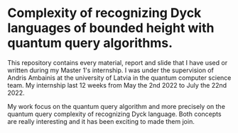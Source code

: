 # Complexity of recognizing Dyck languages of bounded height with quantum query algorithms.

This repository contains every material, report and slide that I have used or written during my Master 1's internship. I was under the supervision of Andris Ambainis at the university of Latvia in the quantum computer science team. My internship last 12 weeks from 
May the 2nd 2022 to July the 22nd 2022.

My work focus on the quantum query algorithm and more precisely on 
the quantum query complexity of recognizing Dyck language. Both concepts are really interesting and it has been exciting to made them join. 
